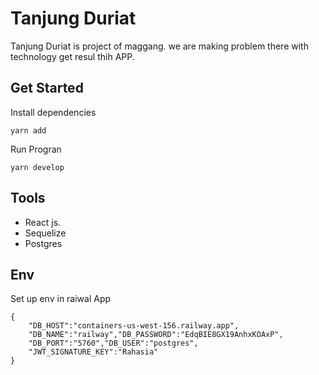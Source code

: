 # Tanjung Duriat

Tanjung Duriat is project of maggang. we are making problem there with technology get resul thih APP.

## Get Started

Install dependencies

`yarn add`

Run Progran

`yarn develop`

## Tools

- React js.
- Sequelize
- Postgres

## Env

Set up env in raiwal App

```
{
    "DB_HOST":"containers-us-west-156.railway.app",
    "DB_NAME":"railway","DB_PASSWORD":"EdqBIE8GX19AnhxKOAxP",
    "DB_PORT":"5760","DB_USER":"postgres",
    "JWT_SIGNATURE_KEY":"Rahasia"
}
```
